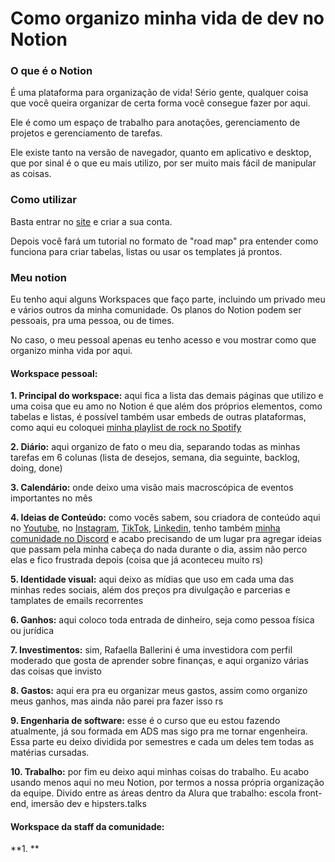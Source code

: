 
# Como organizo minha vida de dev no Notion

### O que é o Notion

É uma plataforma para organização de vida! Sério gente, qualquer coisa que você queira organizar de certa forma você consegue fazer por aqui.

Ele é como um espaço de trabalho para anotações, gerenciamento de projetos e gerenciamento de tarefas.

Ele existe tanto na versão de navegador, quanto em aplicativo e desktop, que por sinal é o que eu mais utilizo, por ser muito mais fácil de manipular as coisas.

### Como utilizar

Basta entrar no [site](https://www.notion.so/pt-br) e criar a sua conta.

Depois você fará um tutorial no formato de "road map" pra entender como funciona para criar tabelas, listas ou usar os templates já prontos.

### Meu notion

Eu tenho aqui alguns Workspaces que faço parte, incluindo um privado meu e vários outros da minha comunidade. Os planos do Notion podem ser pessoais, pra uma pessoa, ou de times.

No caso, o meu pessoal apenas eu tenho acesso e vou mostrar como que organizo minha vida por aqui.

#### Workspace pessoal:

**1. Principal do workspace:** aqui fica a lista das demais páginas que utilizo e uma coisa que eu amo no Notion é que além dos próprios elementos, como tabelas e listas, é possível também usar embeds de outras plataformas, como aqui eu coloquei [minha playlist de rock no Spotify](https://open.spotify.com/playlist/5TUxgTIxzLbLVh7RUf9V8i?si=a6d375c25a254d46)

**2. Diário:** aqui organizo de fato o meu dia, separando todas as minhas tarefas em 6 colunas (lista de desejos, semana, dia seguinte, backlog, doing, done)

**3. Calendário:** onde deixo uma visão mais macroscópica de eventos importantes no mês

**4. Ideias de Conteúdo:** como vocês sabem, sou criadora de conteúdo aqui no [Youtube](https://youtube.com/RafaellaBallerini), no [Instagram](https://instagram.com/rafaballerini), [TikTok](https://www.tiktok.com/@rafaballerini), [Linkedin](https://www.linkedin.com/in/rafaellaballerini/), tenho também [minha comunidade no Discord](https://discord.gg/RjhfZXaVDC) e acabo precisando de um lugar pra agregar ideias que passam pela minha cabeça do nada durante o dia, assim não perco elas e fico frustrada depois (coisa que já aconteceu muito rs)

**5. Identidade visual:** aqui deixo as mídias que uso em cada uma das minhas redes sociais, além dos preços pra divulgação e parcerias e tamplates de emails recorrentes

**6. Ganhos:** aqui coloco toda entrada de dinheiro, seja como pessoa física ou jurídica

**7. Investimentos:** sim, Rafaella Ballerini é uma investidora com perfil moderado que gosta de aprender sobre finanças, e aqui organizo várias das coisas que invisto

**8. Gastos:** aqui era pra eu organizar meus gastos, assim como organizo meus ganhos, mas ainda não parei pra fazer isso rs

**9. Engenharia de software:** esse é o curso que eu estou fazendo atualmente, já sou formada em ADS mas sigo pra me tornar engenheira. Essa parte eu deixo dividida por semestres e cada um deles tem todas as matérias cursadas.

**10. Trabalho:** por fim eu deixo aqui minhas coisas do trabalho. Eu acabo usando menos aqui no meu Notion, por termos a nossa própria organização da equipe. Divido entre as áreas dentro da Alura que trabalho: escola front-end, imersão dev e hipsters.talks

#### Workspace da staff da comunidade:

**1. **
